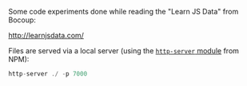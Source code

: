 Some code experiments done while reading the "Learn JS Data" from Bocoup:

http://learnjsdata.com/

Files are served via a local server (using the [`http-server` module](https://github.com/indexzero/http-server) from NPM):

```js
http-server ./ -p 7000
```
